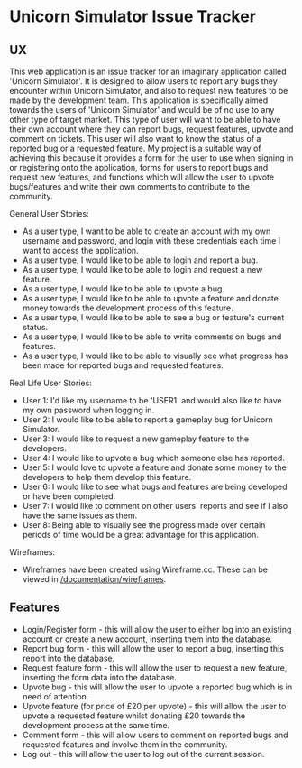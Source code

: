 # Unicorn Simulator Issue Tracker

## UX

This web application is an issue tracker for an imaginary application called 'Unicorn Simulator'. It is designed to allow users to report any bugs they encounter within Unicorn Simulator, and also to request new features to be made by the development team. This application is specifically aimed towards the users of 'Unicorn Simulator' and would be of no use to any other type of target market. This type of user will want to be able to have their own account where they can report bugs, request features, upvote and comment on tickets. This user will also want to know the status of a reported bug or a requested feature. My project is a suitable way of achieving this because it provides a form for the user to use when signing in or registering onto the application, forms for users to report bugs and request new features, and functions which will allow the user to upvote bugs/features and write their own comments to contribute to the community.

General User Stories:

 - As a user type, I want to be able to create an account with my own username and password, and login with these credentials each time I want to access the application.
 - As a user type, I would like to be able to login and report a bug.
 - As a user type, I would like to be able to login and request a new feature.
 - As a user type, I would like to be able to upvote a bug.
 - As a user type, I would like to be able to upvote a feature and donate money towards the development process of this feature.
 - As a user type, I would like to be able to see a bug or feature's current status.
 - As a user type, I would like to be able to write comments on bugs and features.
 - As a user type, I would like to be able to visually see what progress has been made for reported bugs and requested features.

Real Life User Stories:

 - User 1: I'd like my username to be 'USER1' and would also like to have my own password when logging in.
 - User 2: I would like to be able to report a gameplay bug for Unicorn Simulator.
 - User 3: I would like to request a new gameplay feature to the developers.
 - User 4: I would like to upvote a bug which someone else has reported.
 - User 5: I would love to upvote a feature and donate some money to the developers to help them develop this feature.
 - User 6: I would like to see what bugs and features are being developed or have been completed.
 - User 7: I would like to comment on other users' reports and see if I also have the same issues as them.
 - User 8: Being able to visually see the progress made over certain periods of time would be a great advantage for this application.

Wireframes:

 - Wireframes have been created using Wireframe.cc. These can be viewed in [/documentation/wireframes](/documentation/wireframes/).

## Features

 - Login/Register form - this will allow the user to either log into an existing account or create a new account, inserting them into the database.
 - Report bug form - this will allow the user to report a bug, inserting this report into the database.
 - Request feature form - this will allow the user to request a new feature, inserting the form data into the database.
 - Upvote bug - this will allow the user to upvote a reported bug which is in need of attention.
 - Upvote feature (for price of £20 per upvote) - this will allow the user to upvote a requested feature whilst donating £20 towards the development process at the same time.
 - Comment form - this will allow users to comment on reported bugs and requested features and involve them in the community.
 - Log out - this will allow the user to log out of the current session.